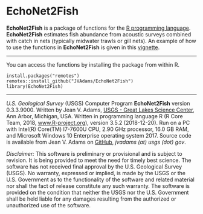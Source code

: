 EchoNet2Fish
============

**EchoNet2Fish** is a package of functions for the [R programming language](http://www.r-project.org/).  **EchoNet2Fish** estimates fish abundance from acoustic surveys combined with catch in nets (typically midwater trawls or gill nets).
An example of how to use the functions in **EchoNet2Fish** is given in this [vignette](https://rawgit.com/JVAdams/EchoNet2Fish/master/vignettes/Intro.html).

- - -

You can access the functions by installing the package from within R.

    install.packages("remotes")
    remotes::install_github("JVAdams/EchoNet2Fish")
    library(EchoNet2Fish)

- - -

_U.S. Geological Survey_ (USGS) Computer Program **EchoNet2Fish** version 0.3.3.9000. 
Written by Jean V. Adams, [USGS - Great Lakes Science Center](http://www.glsc.usgs.gov/), Ann Arbor, Michigan, USA. 
Written in programming language R (R Core Team, 2018, www.R-project.org), version 3.5.2 (2018-12-20).
Run on a PC with Intel(R) Core(TM) I7-7600U CPU, 2.90 GHz processor, 16.0 GB RAM, and Microsoft Windows 10 Enterprise operating system 2017.
Source code is available from Jean V. Adams on [GitHub](https://github.com/JVAdams/EchoNet2Fish), _jvadams (at) usgs (dot) gov_.

_Disclaimer:_ This software is preliminary or provisional and is subject to revision. It is being provided to meet the need for timely best science. The software has not received final approval by the U.S. Geological Survey (USGS). No warranty, expressed or implied, is made by the USGS or the U.S. Government as to the functionality of the software and related material nor shall the fact of release constitute any such warranty. The software is provided on the condition that neither the USGS nor the U.S. Government shall be held liable for any damages resulting from the authorized or unauthorized use of the software.
